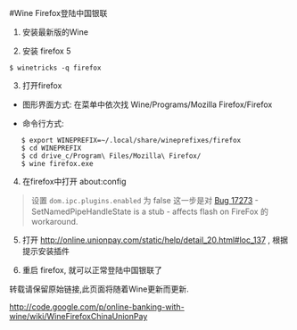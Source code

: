 #Wine Firefox登陆中国银联

1. 安装最新版的Wine

2. 安装 firefox 5
```
$ winetricks -q firefox
```

3. 打开firefox
  * 图形界面方式: 在菜单中依次找  Wine/Programs/Mozilla Firefox/Firefox


  * 命令行方式:

```
   $ export WINEPREFIX=~/.local/share/wineprefixes/firefox
   $ cd WINEPREFIX
   $ cd drive_c/Program\ Files/Mozilla\ Firefox/
   $ wine firefox.exe
```

4. 在firefox中打开 about:config
> 设置 `dom.ipc.plugins.enabled` 为 false
这一步是对 [Bug 17273](http://bugs.winehq.org/show_bug.cgi?id=17273) - SetNamedPipeHandleState is a stub - affects flash on
FireFox 的workaround.

5. 打开 http://online.unionpay.com/static/help/detail_20.html#loc_137 , 根据提示安装插件

6. 重启 firefox, 就可以正常登陆中国银联了

转载请保留原始链接,此页面将随着Wine更新而更新.

http://code.google.com/p/online-banking-with-wine/wiki/WineFirefoxChinaUnionPay
